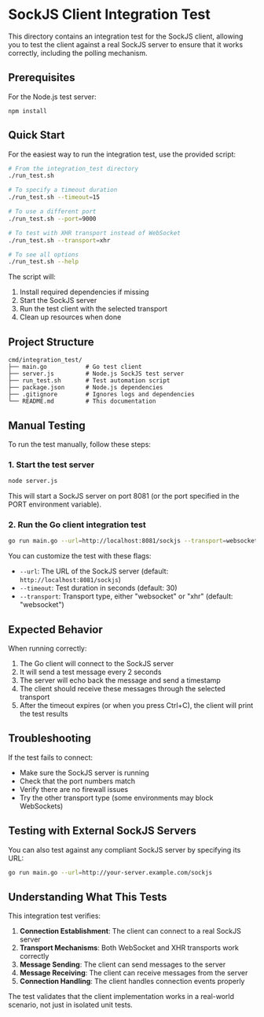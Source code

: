 # SockJS Client Integration Test

This directory contains an integration test for the SockJS client, allowing you to test the client against a real SockJS server to ensure that it works correctly, including the polling mechanism.

## Prerequisites

For the Node.js test server:
```
npm install
```

## Quick Start

For the easiest way to run the integration test, use the provided script:

```bash
# From the integration_test directory
./run_test.sh

# To specify a timeout duration
./run_test.sh --timeout=15

# To use a different port
./run_test.sh --port=9000

# To test with XHR transport instead of WebSocket
./run_test.sh --transport=xhr

# To see all options
./run_test.sh --help
```

The script will:
1. Install required dependencies if missing
2. Start the SockJS server
3. Run the test client with the selected transport
4. Clean up resources when done

## Project Structure

```
cmd/integration_test/
├── main.go           # Go test client
├── server.js         # Node.js SockJS test server
├── run_test.sh       # Test automation script
├── package.json      # Node.js dependencies
├── .gitignore        # Ignores logs and dependencies
└── README.md         # This documentation
```

## Manual Testing

To run the test manually, follow these steps:

### 1. Start the test server

```bash
node server.js
```

This will start a SockJS server on port 8081 (or the port specified in the PORT environment variable).

### 2. Run the Go client integration test

```bash
go run main.go --url=http://localhost:8081/sockjs --transport=websocket
```

You can customize the test with these flags:
- `--url`: The URL of the SockJS server (default: `http://localhost:8081/sockjs`)
- `--timeout`: Test duration in seconds (default: 30)
- `--transport`: Transport type, either "websocket" or "xhr" (default: "websocket")

## Expected Behavior

When running correctly:

1. The Go client will connect to the SockJS server
2. It will send a test message every 2 seconds
3. The server will echo back the message and send a timestamp
4. The client should receive these messages through the selected transport
5. After the timeout expires (or when you press Ctrl+C), the client will print the test results

## Troubleshooting

If the test fails to connect:
- Make sure the SockJS server is running
- Check that the port numbers match
- Verify there are no firewall issues
- Try the other transport type (some environments may block WebSockets)

## Testing with External SockJS Servers

You can also test against any compliant SockJS server by specifying its URL:

```bash
go run main.go --url=http://your-server.example.com/sockjs
```

## Understanding What This Tests

This integration test verifies:

1. **Connection Establishment**: The client can connect to a real SockJS server
2. **Transport Mechanisms**: Both WebSocket and XHR transports work correctly
3. **Message Sending**: The client can send messages to the server
4. **Message Receiving**: The client can receive messages from the server
5. **Connection Handling**: The client handles connection events properly

The test validates that the client implementation works in a real-world scenario, not just in isolated unit tests.